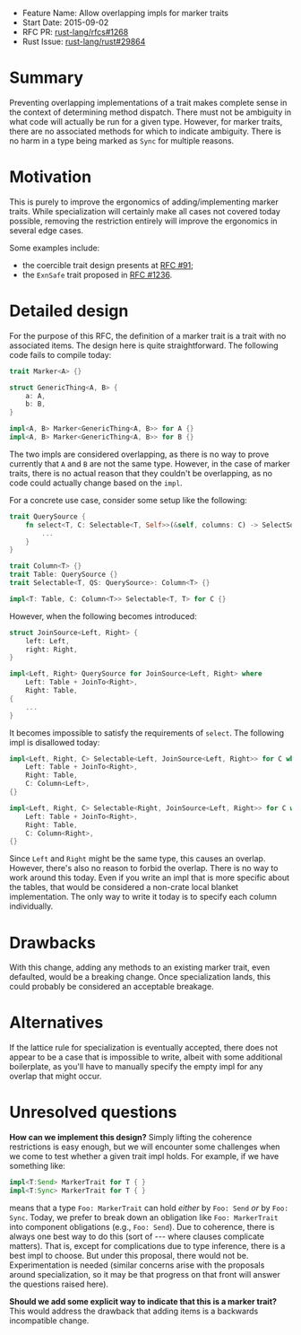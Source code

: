 - Feature Name: Allow overlapping impls for marker traits
- Start Date: 2015-09-02
- RFC PR: [rust-lang/rfcs#1268](https://github.com/rust-lang/rfcs/pull/1268)
- Rust Issue: [rust-lang/rust#29864](https://github.com/rust-lang/rust/issues/29864)

# Summary

Preventing overlapping implementations of a trait makes complete sense in the
context of determining method dispatch. There must not be ambiguity in what code
will actually be run for a given type. However, for marker traits, there are no
associated methods for which to indicate ambiguity. There is no harm in a type
being marked as `Sync` for multiple reasons.

# Motivation

This is purely to improve the ergonomics of adding/implementing marker traits.
While specialization will certainly make all cases not covered today possible,
removing the restriction entirely will improve the ergonomics in several edge
cases.

Some examples include:

- the coercible trait design presents at [RFC #91][91];
- the `ExnSafe` trait proposed in [RFC #1236][1236].

[91]: https://github.com/rust-lang/rfcs/pull/91
[1236]: https://github.com/rust-lang/rfcs/pull/1236

# Detailed design

For the purpose of this RFC, the definition of a marker trait is a trait with no
associated items. The design here is quite straightforward. The following code
fails to compile today:

```rust
trait Marker<A> {}

struct GenericThing<A, B> {
    a: A,
    b: B,
}

impl<A, B> Marker<GenericThing<A, B>> for A {}
impl<A, B> Marker<GenericThing<A, B>> for B {}
```

The two impls are considered overlapping, as there is no way to prove currently
that `A` and `B` are not the same type. However, in the case of marker traits,
there is no actual reason that they couldn't be overlapping, as no code could
actually change based on the `impl`.

For a concrete use case, consider some setup like the following:

```rust
trait QuerySource {
    fn select<T, C: Selectable<T, Self>>(&self, columns: C) -> SelectSource<C, Self> {
        ...
    }
}

trait Column<T> {}
trait Table: QuerySource {}
trait Selectable<T, QS: QuerySource>: Column<T> {}

impl<T: Table, C: Column<T>> Selectable<T, T> for C {}
```

However, when the following becomes introduced:

```rust
struct JoinSource<Left, Right> {
    left: Left,
    right: Right,
}

impl<Left, Right> QuerySource for JoinSource<Left, Right> where
    Left: Table + JoinTo<Right>,
    Right: Table,
{
    ...
}
```

It becomes impossible to satisfy the requirements of `select`. The following
impl is disallowed today:

```rust
impl<Left, Right, C> Selectable<Left, JoinSource<Left, Right>> for C where
    Left: Table + JoinTo<Right>,
    Right: Table,
    C: Column<Left>,
{}

impl<Left, Right, C> Selectable<Right, JoinSource<Left, Right>> for C where
    Left: Table + JoinTo<Right>,
    Right: Table,
    C: Column<Right>,
{}
```

Since `Left` and `Right` might be the same type, this causes an overlap.
However, there's also no reason to forbid the overlap. There is no way to work
around this today. Even if you write an impl that is more specific about the
tables, that would be considered a non-crate local blanket implementation. The
only way to write it today is to specify each column individually.

# Drawbacks

With this change, adding any methods to an existing marker trait, even
defaulted, would be a breaking change. Once specialization lands, this could
probably be considered an acceptable breakage.

# Alternatives

If the lattice rule for specialization is eventually accepted, there does not
appear to be a case that is impossible to write, albeit with some additional
boilerplate, as you'll have to manually specify the empty impl for any overlap
that might occur.

# Unresolved questions

**How can we implement this design?** Simply lifting the coherence
restrictions is easy enough, but we will encounter some challenges
when we come to test whether a given trait impl holds. For example, if
we have something like:

```rust
impl<T:Send> MarkerTrait for T { }
impl<T:Sync> MarkerTrait for T { }
```

means that a type `Foo: MarkerTrait` can hold *either* by `Foo: Send`
*or* by `Foo: Sync`. Today, we prefer to break down an obligation like
`Foo: MarkerTrait` into component obligations (e.g., `Foo: Send`). Due
to coherence, there is always one best way to do this (sort of ---
where clauses complicate matters). That is, except for complications
due to type inference, there is a best impl to choose. But under this
proposal, there would not be. Experimentation is needed (similar
concerns arise with the proposals around specialization, so it may be
that progress on that front will answer the questions raised here).

**Should we add some explicit way to indicate that this is a marker
trait?** This would address the drawback that adding items is a
backwards incompatible change.
